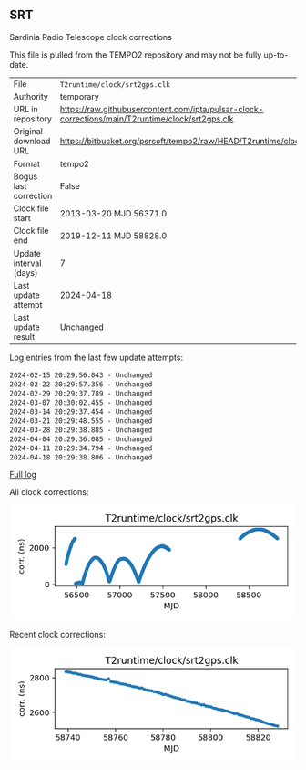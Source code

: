 
## SRT

Sardinia Radio Telescope clock corrections

This file is pulled from the TEMPO2 repository and may not be fully
up-to-date.

|     |     |
|:--- |:--- |
| File | `T2runtime/clock/srt2gps.clk` |
| Authority | temporary |
| URL in repository | <https://raw.githubusercontent.com/ipta/pulsar-clock-corrections/main/T2runtime/clock/srt2gps.clk> |
| Original download URL | <https://bitbucket.org/psrsoft/tempo2/raw/HEAD/T2runtime/clock/srt2gps.clk> |
| Format | tempo2 |
| Bogus last correction | False |
| Clock file start | 2013-03-20 MJD 56371.0 |
| Clock file end | 2019-12-11 MJD 58828.0 |
| Update interval (days) | 7 |
| Last update attempt | 2024-04-18 |
| Last update result | Unchanged |

Log entries from the last few update attempts:
```
2024-02-15 20:29:56.043 - Unchanged
2024-02-22 20:29:57.356 - Unchanged
2024-02-29 20:29:37.789 - Unchanged
2024-03-07 20:30:02.455 - Unchanged
2024-03-14 20:29:37.454 - Unchanged
2024-03-21 20:29:48.555 - Unchanged
2024-03-28 20:29:38.885 - Unchanged
2024-04-04 20:29:36.085 - Unchanged
2024-04-11 20:29:34.794 - Unchanged
2024-04-18 20:29:38.806 - Unchanged
```
[Full log](https://raw.githubusercontent.com/ipta/pulsar-clock-corrections/main/log/T2runtime/clock/srt2gps.clk.log)


All clock corrections:

![plot of all clock corrections](srt2gps.clk.png "All corrections")

Recent clock corrections:

![plot of recent clock corrections](srt2gps.clk.short.png "Recent corrections")


